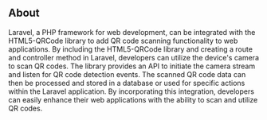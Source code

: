 ## About
Laravel, a PHP framework for web development, can be integrated with the HTML5-QRCode library to add QR code scanning functionality to web applications. By including the HTML5-QRCode library and creating a route and controller method in Laravel, developers can utilize the device's camera to scan QR codes. The library provides an API to initiate the camera stream and listen for QR code detection events. The scanned QR code data can then be processed and stored in a database or used for specific actions within the Laravel application. By incorporating this integration, developers can easily enhance their web applications with the ability to scan and utilize QR codes.

